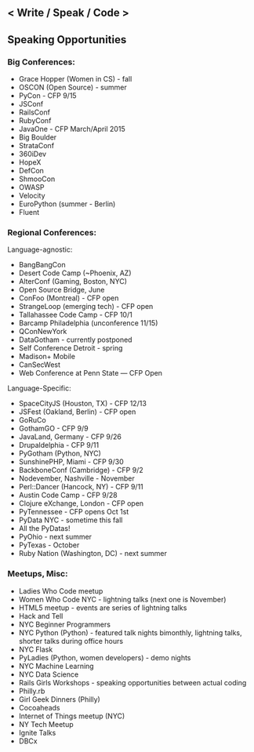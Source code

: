 ## < Write / Speak / Code > 
## Speaking Opportunities

### Big Conferences:

-	Grace Hopper (Women in CS) - fall
-	OSCON (Open Source) - summer
-	PyCon - CFP 9/15
-	JSConf
-	RailsConf
-	RubyConf
-	JavaOne - CFP March/April 2015
-	Big Boulder
-	StrataConf
-	360iDev
-	HopeX
-	DefCon
-	ShmooCon
-	OWASP
-	Velocity
-	EuroPython (summer - Berlin)
-	Fluent

### Regional Conferences:

Language-agnostic:
-	BangBangCon
-	Desert Code Camp (~Phoenix, AZ)
-	AlterConf (Gaming, Boston, NYC)
-	Open Source Bridge, June
-	ConFoo (Montreal) - CFP open
-	StrangeLoop (emerging tech) - CFP open
-	Tallahassee Code Camp - CFP 10/1
-	Barcamp Philadelphia (unconference 11/15)
-	QConNewYork 
-	DataGotham - currently postponed
-	Self Conference Detroit - spring
-	Madison+ Mobile 
-	CanSecWest
-	Web Conference at Penn State — CFP Open

Language-Specific:
-	SpaceCityJS (Houston, TX) - CFP 12/13
-	JSFest (Oakland, Berlin) - CFP open
-	GoRuCo
-	GothamGO - CFP 9/9
-	JavaLand, Germany - CFP 9/26
-	Drupaldelphia - CFP 9/11
-	PyGotham (Python, NYC)
-	SunshinePHP, Miami - CFP 9/30
-	BackboneConf (Cambridge) - CFP 9/2
-	Nodevember, Nashville - November
-	Perl::Dancer (Hancock, NY) - CFP 9/11
-	Austin Code Camp - CFP 9/28
-	Clojure eXchange, London - CFP open
-	PyTennessee - CFP opens Oct 1st
-	PyData NYC - sometime this fall
-	All the PyDatas!
-	PyOhio - next summer
-	PyTexas - October
-	Ruby Nation (Washington, DC) - next summer


### Meetups, Misc:

-	Ladies Who Code meetup
-	Women Who Code NYC - lightning talks (next one is November)
-	HTML5 meetup - events are series of lightning talks
-	Hack and Tell
-	NYC Beginner Programmers
-	NYC Python (Python) - featured talk nights bimonthly, lightning talks, shorter talks during office hours
-	NYC Flask
-	PyLadies (Python, women developers) - demo nights
-	NYC Machine Learning
-	NYC Data Science
-	Rails Girls Workshops - speaking opportunities between actual coding
-	Philly.rb
-	Girl Geek Dinners (Philly)
-	Cocoaheads
-	Internet of Things meetup (NYC)
-	NY Tech Meetup
-	Ignite Talks
-	DBCx
